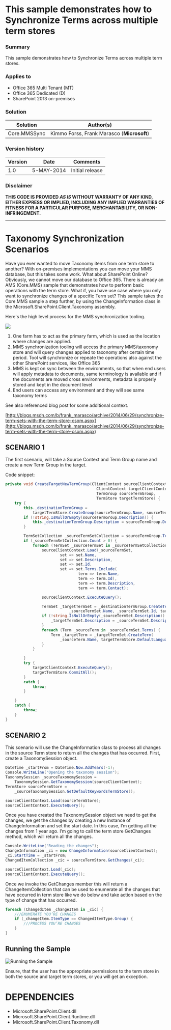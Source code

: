 # This sample demonstrates how to Synchronize Terms across multiple term stores #

### Summary ###
This sample demonstrates how to Synchronize Terms across multiple term stores.

### Applies to ###
-  Office 365 Multi Tenant (MT)
-  Office 365 Dedicated (D)
-  SharePoint 2013 on-premises

### Solution ###
Solution | Author(s)
---------|----------
Core.MMSSync | Kimmo Forss, Frank Marasco (**Microsoft**)

### Version history ###
Version  | Date | Comments
---------| -----| --------
1.0  | 5-MAY-2014 | Initial release

### Disclaimer ###
**THIS CODE IS PROVIDED *AS IS* WITHOUT WARRANTY OF ANY KIND, EITHER EXPRESS OR IMPLIED, INCLUDING ANY IMPLIED WARRANTIES OF FITNESS FOR A PARTICULAR PURPOSE, MERCHANTABILITY, OR NON-INFRINGEMENT.**


----------

# Taxonomy Synchronization Scenarios #
Have you ever wanted to move Taxonomy items from one term store to another? With on-premises implementations you can move your MMS database, but this takes some work. What about SharePoint Online? Obviously, we cannot move our database to Office 365. There is already an AMS (Core.MMS) sample that demonstrates how to perform basic operations with the term store. What if, you have use case where you only want to synchronize changes of a specific Term set? This sample takes the Core.MMS sample a step further, by using the ChangeInformation class in the Microsoft.SharePoint.Client.Taxonomy assembly.

Here's the high level process for the MMS synchronization tooling.

![](http://i.imgur.com/CpWRWOL.png)

1. One farm has to act as the primary farm, which is used as the location where changes are applied. 
2. MMS synchronization tooling will access the primary MMS/taxonomy store and will query changes applied to taxonomy after certain time period. Tool will synchronize or repeate the operations also against the other SharePoint services, like Office 365
3. MMS is kept on sync between the environments, so that when end users will apply metadata to documents, same terminology is available and if the documents are moved cross environments, metadata is properly stored and kept in the document level
4. End users can access any environment and they will see same taxonomy terms

See also referenced blog post for some additional context.

[http://blogs.msdn.com/b/frank_marasco/archive/2014/06/29/synchronize-term-sets-with-the-term-store-csom.aspx](http://blogs.msdn.com/b/frank_marasco/archive/2014/06/29/synchronize-term-sets-with-the-term-store-csom.aspx)

## SCENARIO 1 ##
The first scenario, will take a Source Context and Term Group name and create a new Term Group in the target.

Code snippet:
```C#
private void CreateTargetNewTermGroup(ClientContext sourceClientContext,
                                        ClientContext targetClientContext,
                                        TermGroup sourceTermGroup,
                                        TermStore targetTermStore) {
    try {
        this._destinationTermGroup =
            targetTermStore.CreateGroup(sourceTermGroup.Name, sourceTermGroup.Id);
        if (!string.IsNullOrEmpty(sourceTermGroup.Description)) {
            this._destinationTermGroup.Description = sourceTermGroup.Description;
        }

        TermSetCollection _sourceTermSetCollection = sourceTermGroup.TermSets;
        if (_sourceTermSetCollection.Count > 0) {
            foreach (TermSet _sourceTermSet in _sourceTermSetCollection) {
                sourceClientContext.Load(_sourceTermSet,
                        set => set.Name,
                        set => set.Description,
                        set => set.Id,
                        set => set.Terms.Include(
                                term => term.Name,
                                term => term.Id),
                                term => term.Description,
                                term => term.Contact);

                sourceClientContext.ExecuteQuery();

                TermSet _targetTermSet = _destinationTermGroup.CreateTermSet(
                            _sourceTermSet.Name, _sourceTermSet.Id, targetTermStore.DefaultLanguage);
                if (!string.IsNullOrEmpty(_sourceTermSet.Description)) {
                    _targetTermSet.Description = _sourceTermSet.Description;
                }
                foreach (Term _sourceTerm in _sourceTermSet.Terms) {
                    Term _targetTerm = _targetTermSet.CreateTerm(
                        _sourceTerm.Name, targetTermStore.DefaultLanguage, _sourceTerm.Id);
                }
            }

        }
        try {
            targetClientContext.ExecuteQuery();
            targetTermStore.CommitAll();
        }
        catch {
            throw;
        }

    }
    catch {
        throw;
    }
}
```

## SCENARIO 2 ##
This scenario will use the ChangeInformation class to process all changes in the source Term store to return all the changes that has occurred. First, create a TaxonomySession object. 

```C#
DateTime _startFrom = DateTime.Now.AddYears(-1);
Console.WriteLine("Opening the taxonomy session");
TaxonomySession _sourceTaxonomySession =
	TaxonomySession.GetTaxonomySession(sourceClientContext);
TermStore sourceTermStore =
	_sourceTaxonomySession.GetDefaultKeywordsTermStore();

sourceClientContext.Load(sourceTermStore);
sourceClientContext.ExecuteQuery();
```

Once you have created the TaxonomySession object we need to get the changes, we get the changes by creating a new Instance of ChangeInformation and set the start date. In this case, I’m getting all the changes from 1 year ago. I’m going to call the term store GetChanges method, which will return all the changes.

```C#
Console.WriteLine("Reading the changes");
ChangeInformation _ci = new ChangeInformation(sourceClientContext);
_ci.StartTime = _startFrom;
ChangedItemCollection _cic = sourceTermStore.GetChanges(_ci);

sourceClientContext.Load(_cic);
sourceClientContext.ExecuteQuery();
```

Once we invoke the GetChanges member this will return a ChangeItemCollection that  can be used to enumerate all the changes that have occurred in term store like we do below and take action based on the type of change that has occurred.

```C#
foreach (ChangedItem _changeItem in _cic) {
	///ENUMERATE YOU’RE CHANGES
	if (_changeItem.ItemType == ChangedItemType.Group) {
		///PROCESS YOU’RE CHANGES
	}
}
```

## Running the Sample ##
![Running the Sample](http://i.imgur.com/96Ub5Ht.png)

Ensure, that the user has the appropriate permissions to the term store in both the source and target term stores, or you will get an exception.

# DEPENDENCIES #
- Microsoft.SharePoint.Client.dll
- Microsoft.SharePoint.Client.Runtime.dll
- Microsoft.SharePoint.Client.Taxonomy.dll
